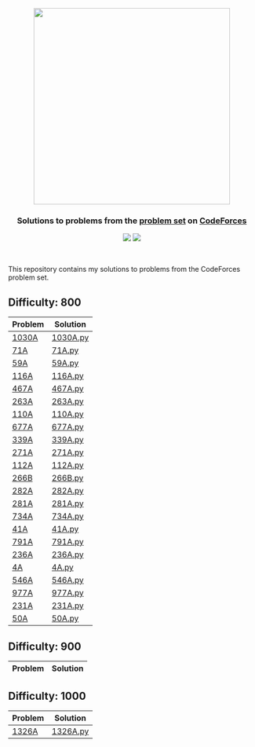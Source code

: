 
<br />
<h1 align="center">
  <a href='https://codeforces.com/profile/sanjaysunil' target="_blank">
  <img width="400px" src="https://upload.wikimedia.org/wikipedia/commons/thumb/b/b1/Codeforces_logo.svg/2560px-Codeforces_logo.svg.png" />
  </a>
</div>

<h3 align='center'>Solutions to problems from the <a href="https://codeforces.com/problemset">problem set</a> on <a href="https://www.codeforces.com/">CodeForces</a></h3>

<p align="center">
	<img src="https://img.shields.io/badge/Problems%20Solved-24-brightgreen.svg">
	<img src="https://img.shields.io/badge/Language-Python-blue.svg">
</p>
<br/>

This repository contains my solutions to problems from the CodeForces problem set.

## Difficulty: 800

| Problem | Solution |
|---|---|
| [1030A](https://codeforces.com/problemset/problem/1030/A) | [1030A.py](./800/1030A.py)|
| [71A](https://codeforces.com/problemset/problem/71/A) | [71A.py](./800/71A.py)|
| [59A](https://codeforces.com/problemset/problem/59/A) | [59A.py](./800/59A.py)|
| [116A](https://codeforces.com/problemset/problem/116/A) | [116A.py](./800/116A.py)|
| [467A](https://codeforces.com/problemset/problem/467/A) | [467A.py](./800/467A.py)|
| [263A](https://codeforces.com/problemset/problem/263/A) | [263A.py](./800/263A.py)|
| [110A](https://codeforces.com/problemset/problem/110/A) | [110A.py](./800/110A.py)|
| [677A](https://codeforces.com/problemset/problem/677/A) | [677A.py](./800/677A.py)|
| [339A](https://codeforces.com/problemset/problem/339/A) | [339A.py](./800/339A.py)|
| [271A](https://codeforces.com/problemset/problem/271/A) | [271A.py](./800/271A.py)|
| [112A](https://codeforces.com/problemset/problem/112/A) | [112A.py](./800/112A.py)|
| [266B](https://codeforces.com/problemset/problem/266/B) | [266B.py](./800/266B.py)|
| [282A](https://codeforces.com/problemset/problem/282/A) | [282A.py](./800/282A.py)|
| [281A](https://codeforces.com/problemset/problem/281/A) | [281A.py](./800/281A.py)|
| [734A](https://codeforces.com/problemset/problem/734/A) | [734A.py](./800/734A.py)|
| [41A](https://codeforces.com/problemset/problem/41/A) | [41A.py](./800/41A.py)|
| [791A](https://codeforces.com/problemset/problem/791/A) | [791A.py](./800/791A.py)|
| [236A](https://codeforces.com/problemset/problem/236/A) | [236A.py](./800/236A.py)|
| [4A](https://codeforces.com/problemset/problem/4/A) | [4A.py](./800/4A.py)|
| [546A](https://codeforces.com/problemset/problem/546/A) | [546A.py](./800/546A.py)|
| [977A](https://codeforces.com/problemset/problem/977/A) | [977A.py](./800/977A.py)|
| [231A](https://codeforces.com/problemset/problem/231/A) | [231A.py](./800/231A.py)|
| [50A](https://codeforces.com/problemset/problem/50/A) | [50A.py](./800/50A.py)|

## Difficulty: 900

| Problem | Solution |
|---|---|

## Difficulty: 1000

| Problem | Solution |
|---|---|
| [1326A](https://codeforces.com/problemset/problem/1326/A) | [1326A.py](./1000/1326A.py)|
